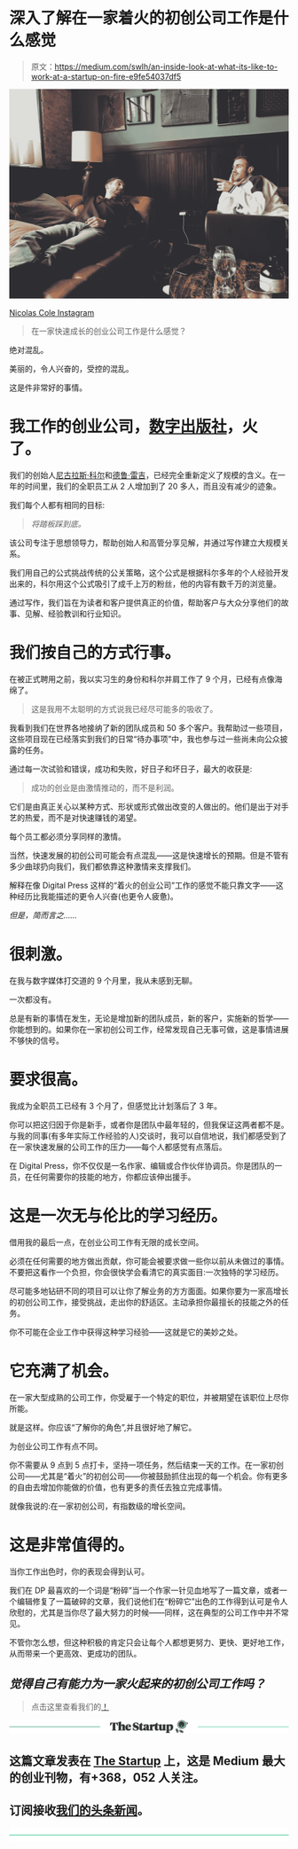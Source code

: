 # 深入了解在一家着火的初创公司工作是什么感觉

> 原文：<https://medium.com/swlh/an-inside-look-at-what-its-like-to-work-at-a-startup-on-fire-e9fe54037df5>

![](img/e84b9fb5278a915e08b23543b10de2b0.png)

[Nicolas Cole Instagram](https://www.instagram.com/p/Bg9mt9nF1Pn/?taken-by=nicolascole77)

> 在一家快速成长的创业公司工作是什么感觉？

绝对混乱。

美丽的，令人兴奋的，受控的混乱。

这是件非常好的事情。

# 我工作的创业公司，[数字出版社](http://www.digitalpress.com/)，火了。

我们的创始人[尼古拉斯·科尔](https://www.quora.com/profile/Nicolas-Cole-1)和[德鲁·雷吉](https://www.quora.com/profile/Drew-Reggie-1)，已经完全重新定义了规模的含义。在一年的时间里，我们的全职员工从 2 人增加到了 20 多人，而且没有减少的迹象。

我们每个人都有相同的目标:

> *将踏板踩到底。*

该公司专注于思想领导力，帮助创始人和高管分享见解，并通过写作建立大规模关系。

我们用自己的公式挑战传统的公关策略，这个公式是根据科尔多年的个人经验开发出来的，科尔用这个公式吸引了成千上万的粉丝，他的内容有数千万的浏览量。

通过写作，我们旨在为读者和客户提供真正的价值，帮助客户与大众分享他们的故事、见解、经验教训和行业知识。

# 我们按自己的方式行事。

在被正式聘用之前，我以实习生的身份和科尔并肩工作了 9 个月，已经有点像海绵了。

> 这是我用不太聪明的方式说我已经尽可能多的吸收了。

我看到我们在世界各地接纳了新的团队成员和 50 多个客户。我帮助过一些项目，这些项目现在已经落实到我们的日常“待办事项”中，我也参与过一些尚未向公众披露的任务。

通过每一次试验和错误，成功和失败，好日子和坏日子，最大的收获是:

> 成功的创业是由激情推动的，而不是利润。

它们是由真正关心以某种方式、形状或形式做出改变的人做出的。他们是出于对手艺的热爱，而不是对快速赚钱的渴望。

每个员工都必须分享同样的激情。

当然，快速发展的初创公司可能会有点混乱——这是快速增长的预期。但是不管有多少曲球扔向我们，我们都依靠这种激情来支撑我们。

解释在像 Digital Press 这样的“着火的创业公司”工作的感觉不能只靠文字——这种经历比我能描述的更令人兴奋(也更令人疲惫)。

*但是，简而言之……*

# 很刺激。

在我与数字媒体打交道的 9 个月里，我从未感到无聊。

一次都没有。

总是有新的事情在发生，无论是增加新的团队成员，新的客户，实施新的哲学——你能想到的。如果你在一家初创公司工作，经常发现自己无事可做，这是事情进展不够快的信号。

# 要求很高。

我成为全职员工已经有 3 个月了，但感觉比计划落后了 3 年。

你可以把这归因于你是新手，或者你是团队中最年轻的，但我保证这两者都不是。与我的同事(有多年实际工作经验的人)交谈时，我可以自信地说，我们都感受到了在一家快速发展的公司工作的压力——每个人都感觉有点落后。

在 Digital Press，你不仅仅是一名作家、编辑或合作伙伴协调员。你是团队的一员，在任何需要你的技能的地方，你都应该伸出援手。

# 这是一次无与伦比的学习经历。

借用我的最后一点，在创业公司工作有无限的成长空间。

必须在任何需要的地方做出贡献，你可能会被要求做一些你以前从未做过的事情。不要把这看作一个负担，你会很快学会看清它的真实面目:一次独特的学习经历。

尽可能多地钻研不同的项目可以让你了解业务的方方面面。如果你要为一家高增长的初创公司工作，接受挑战，走出你的舒适区。主动承担你最擅长的技能之外的任务。

你不可能在企业工作中获得这种学习经验——这就是它的美妙之处。

# 它充满了机会。

在一家大型成熟的公司工作，你受雇于一个特定的职位，并被期望在该职位上尽你所能。

就是这样。你应该“了解你的角色”,并且很好地了解它。

为创业公司工作有点不同。

你不需要从 9 点到 5 点打卡，坚持一项任务，然后结束一天的工作。在一家初创公司——尤其是“着火”的初创公司——你被鼓励抓住出现的每一个机会。你有更多的自由去增加你能做的价值，也有更多的责任去独立完成事情。

就像我说的:在一家初创公司，有指数级的增长空间。

# 这是非常值得的。

当你工作出色时，你的表现会得到认可。

我们在 DP 最喜欢的一个词是“粉碎”当一个作家一针见血地写了一篇文章，或者一个编辑修复了一篇破碎的文章，我们说他们在“粉碎它”出色的工作得到认可是令人欣慰的，尤其是当你尽了最大努力的时候——同样，这在典型的公司工作中并不常见。

不管你怎么想，但这种积极的肯定只会让每个人都想更努力、更快、更好地工作，从而带来一个更高效、更成功的团队。

## ***觉得自己有能力为一家火起来的初创公司工作吗？***

> 点击这里查看我们的[！](http://www.digitalpress.com)

[![](img/308a8d84fb9b2fab43d66c117fcc4bb4.png)](https://medium.com/swlh)

## 这篇文章发表在 [The Startup](https://medium.com/swlh) 上，这是 Medium 最大的创业刊物，有+368，052 人关注。

## 订阅接收[我们的头条新闻](http://growthsupply.com/the-startup-newsletter/)。

[![](img/b0164736ea17a63403e660de5dedf91a.png)](https://medium.com/swlh)